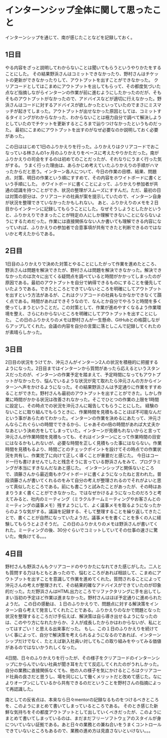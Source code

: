 # インターンシップ全体に関して思ったこと

インターンシップを通じて、南が感じたことなどを記録しておく。

## 1日目

やる内容をざっと説明してわからないことは聞いてもらうというやりかたをすることにした。
その結果野浜さんはコミットできなかったり、野村さんはチケットの更新ができなかったりして、アウトプットを出すことができなかった。
クリアコードとしてはこまめにアウトプットを出してもらって、その都度気づいた点など指摘しながらインターンの作業が前に進むようにしたかったのだが、そもそものアウトプットがなかったので、アドバイスなどが適切に行えなかった。野浜さんはコードに対するアドバイスが欲しかったといっていたのでまさにミスマッチが起きてしまった。アウトプットが出せなかった原因としては、コミットするタイミングがわからなかった、わからないことは極力自分で調べて解決しようとしていたのでチケットを更新するところまで辿りつけなかったというものだった。
最初にこまめにアウトプットを出すのがなぜ必要なのか説明しておく必要があった。

この日ははじめて1日のふりかえりを行った。ふりかえりはクリアコードでおこなっている林さんの1ヶ月のふりかえりをベースに考えたやりかただった。南がふりかえりの司会をするのは初めてのことだったが、それなりにうまく行った気がする。
うまく行った理由は、あらかじめ考えていたふりかえりの手順がハマったからだと思う。インターン各人について、今日の作業の目標、結果、問題点、対策、明日の作業という順にすすめて、その内容をホワイトボードに書くという手順にした。
ホワイトボードに書くことによって、ふりかえり参加者が共通の認識を持つことができ、状況の整理がスムーズにすすんだ。ただ、最初の日は対策の部分は、クリアコードの社員が案を提示していたので、インターン自身が状況を整理できていなかったかもしれない。
あと、ふりかえりのメモを２日目からインターンに記録してもらうことにした。なぜそうしようとしたかというと、ふりかえりできまったことが特定の人にしか理解できないことにならないようにするためだった。作業には直接関係なない人か書いても理解できる内容になっていれば、ふりかえりの参加者で合意事項が共有できたと判断できるのではないかと考えたからである。

## 2日目

1日目のふりかえりで決めた対策とやることにしたがって作業を進めたところ、野浜さんは問題を解決できたが、野村さんは問題を解決できなかった。解決できなかったのは次々に出てくる疑問点を調べていると時間がかかってしまったのが原因である。最初のアウトプットを自分で納得できるものにすることを優先していたようである。できたところとできていないところを明確にしてアウトプットを出すという方法があるが、これはクリアコードの社員もなかなかできなくて躓く点である。時間があればできそうなので、なんとか自分でやろうと時間を多く使ってしまうということだ。この対策として、作業が進めやすくなるよう作業環境を整え、さらにわからないところを明確にしてアウトプットを出すことにした。
この日のふりかえりのメモは野村さんが一生懸命、GitHubとの格闘しながらアップしてくれた。会議の内容を自分の言葉に落としこんで記録してくれたのが素晴らしかった。

## 3日目

2日目の状況をうけてか、沖元さんがインターン2人の状況を積極的に把握するようになった。2日目まではインターンから質問があったら応えるというスタンスだったのが、インターンの作業予定を踏まえて、予定時間になってもアウトプットがなかったり、悩んでいるような状況が見て取れたら沖元さんの方からインターンへ声をかけるようになった。その結果野浜さんは予定通りに作業をすすめることができた。野村さんも最初のアウトプットを出すことができた。しかし作業に時間がかかる状況は改善されなかった。そこでひとつの作業の上限を1時間に設定し、その時点での状況を沖元さんに報告してもらうことにした。
経験のないことに取り組んでもらうときに、作業時間を見積もることほぼ不可能なんだという事があらためてわかった。インターンの作業を決めるにあたって、沖元さんならこれぐらいの時間でできるから、じゃあそのn倍の時間があれば大丈夫かなあという決め方をしてしまっていた。インターンが見積もれないからと言って沖元さんが作業時間を見積もっても、それはインターンにとって作業時間の目安にはなるかもしれないが、必要な時間を正しく見積もった事にはならない。作業時間を見積もるより、時間ごとのチェックポイントを設けてその時点での作業状況を共有し、作業完了に向けて正しく導くことが重要だと感じた。
今日はコード一行も書けませんでしたと残念そうに言っている野浜さんをみて、プログラミングが本当にすきなんだなあと感じた。
インターンシップと関係ないところで、須藤さんから最近南もホワイトボードに書くようになったねと言われた。普段須藤さんが書いてくれるのをみて自分の考えが整理されるのでそれがよいと思って真似したところである。前にも書こうと試みたことがあったが、その時はあまりうまく書くことができなかった。ではなぜかけるようになったのだろうと考えてみると、社内のミーティング（ミラクルチームミーティングやお客さんとのミーティングの議事メモ）残すようにして、よく議事メモを取るようになったからのような気がする。議論を記録する、そして整理することを繰り返してきたことで、書くことが自然になっていたようだ。議事メモを書くことを多くの人に経験してもらうとよさそうだ。
この日のふりかえりのメモは野浜さんが書いてくれた。ミーティングの後、30分ぐらいでコミットしていてその仕事の速さに驚いた。俺負けてる。。。

## 4日目

野村さんも野浜さんもクリアコードのやりかたになれてきた感じがした。二人とも質問する力はもともとあったので、悩むところがあれば相談して、こまめにアウトプットを出すことを意識して作業を進めてくれた。質問されることによって沖元さんの考えが整理されて、その結果的確なアドバイスができていたのが印象的だった。ただ野浜さんはHTML出力ところでリファクタリングに手を出してしまい当初の予定ほど作業は進まなかった。野村さんはほぼ予定通りに進められたようだ。
この日の感動は、１日のふりかえりで、問題点に対する解決策をインターン自ら考えて発言してくれたことである。ふりかえりのなかで問題となった状況を整理するところだけ手伝えば、解決策は自ら導き出せるようになったのは、このやり方になれたからか、２人が成長したからかはわからないが、私にとってはすごい！と思える出来事だった。
もし、この１日のふりかえりを続けていく事によって、自分で解決策を考えられるようになるのであれば、インターンシップだけでなく、たとえば新入社員い対してもこの取り組みをやってみる価値があるのではないかうれしくなった。

4日間、日々のふりかえりを行ったが、その様子をクリアコードのインターンシップにからんでいない社員が聞き耳をたてて反応してくれたのがうれしかった。自分の業務に直接関係なくても、他の人の様子を気にかけるところはクリアコード社員の良さだと思うし、場を同じにして働くメリットだと改めて感じた。なによりオープンにしているから共有できるのだということを野村さんの指摘によって再認識した。

南としての反省点は、本来なら日々mentorの記録なるものをつけるべきところを、このようにまとめて書いてしまっているところである。
そのとき感じた新鮮な気持ちをその都度アウトプットとして出していくべきだったが、このようにまとめて書いてしまっているのは、まだまだフリーソフトウェアのスタイルが身についていない証拠である。あと日々の業務との兼ね合いをうまくコントロールできていないところもあるので、業務の進め方は見直さないといけない。。。
